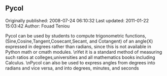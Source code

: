 ## Pycol 
Originally published: 2008-07-24 06:10:32 
Last updated: 2011-01-22 15:03:42 
Author: Fouad Teniou 
 
Pycol can be used by students to compute trigonometric functions,(Sine,Cosine,Tangent,Cosecant,Secant, and Cotangent) of an angle(X) expressed in degrees rather than radians, since this is not available in Python math or cmath modules.\nYet it is a standard method of measuring such ratios at colleges,universities and all mathematics books including Calculus.\nPycol can also be used to express angles from degrees into radians and vice versa, and into degrees, minutes, and seconds